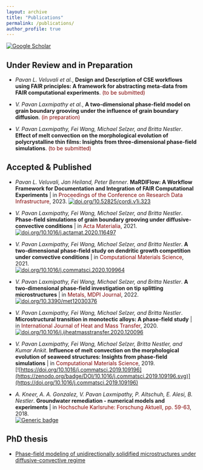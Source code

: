 ```yaml
---
layout: archive
title: "Publications"
permalink: /publications/
author_profile: true
---
```

[![Google Scholar](https://img.shields.io/badge/Google%20Scholar-4285F4.svg?style=for-the-badge&logo=Google-Scholar&logoColor=white)](https://scholar.google.de/citations?user=O6uqB1AAAAAJ&hl=en)

## Under Review and in Preparation
* *Pavan L. Veluvali et al.*, **Design and Description of CSE workflows using FAIR principles: A framework for abstracting meta-data from FAIR computational experiments**.
<span style="color: #800000">(to be submitted)</span> 

* *V. Pavan Laxmipathy et al.*, **A two-dimensional phase-field model on grain boundary grooving under the influence of grain boundary diffusion**.
<span style="color: #800000">(in preparation)</span> 

* *V. Pavan Laxmipathy, Fei Wang, Michael Selzer, and Britta Nestler*. **Effect of melt convection on the morphological evolution of polycrystalline thin films: Insights from three-dimensional phase-field simulations**. 
<span style="color: #800000">(to be submitted)</span>


## Accepted & Published 
*  *Pavan L. Veluvali, Jan Heiland, Peter Benner*. **MaRDIFlow: A Workflow Framework for Documentation and Integration of FAIR Computational Experiments** | in 
<span style="color: #800000">Proceedings of the Conference on Research Data Infrastructure</span>, 2023.
[![doi.org/10.52825/cordi.v1i.323](https://zenodo.org/badge/DOI/10.52825/cordi.v1i.323.svg)](https://doi.org/10.52825/cordi.v1i.323)

* *V. Pavan Laxmipathy, Fei Wang, Michael Selzer, and Britta Nestler*. **Phase-field simulations of grain boundary grooving under diffusive-convective conditions** | in 
<span style="color: #800000">Acta Materialia</span>, 2021.\
[![doi.org/10.1016/j.actamat.2020.116497](https://zenodo.org/badge/DOI/10.1016/j.actamat.2020.116497.svg)](https://doi.org/10.1016/j.actamat.2020.116497)


* *V. Pavan Laxmipathy, Fei Wang, Michael Selzer, and Britta Nestler*. **A two-dimensional phase-field study on dendritic growth competition under convective conditions** | in 
<span style="color: #800000">Computational Materials Science</span>, 2021.\
[![doi.org/10.1016/j.commatsci.2020.109964](https://zenodo.org/badge/DOI/10.1016/j.commatsci.2020.109964.svg)](https://doi.org/10.1016/j.commatsci.2020.109964)


* *V. Pavan Laxmipathy, Fei Wang, Michael Selzer, and Britta Nestler*. **A two-dimensional phase-field investigation on tip splitting microstructures** | in 
<span style="color: #800000">Metals, MDPI Journal</span>, 2022.\
[![doi.org/10.3390/met12030376](https://zenodo.org/badge/DOI/10.3390/met12030376.svg)](https://doi.org/10.3390/met12030376)


* *V. Pavan Laxmipathy, Fei Wang, Michael Selzer, and Britta Nestler*. **Microstructural transition in monotectic alloys: A phase-field study** | in 
<span style="color: #800000">International Journal of Heat and Mass Transfer</span>, 2020.\
[![doi.org/10.1016/j.ijheatmasstransfer.2020.120096](https://zenodo.org/badge/DOI/10.1016/j.ijheatmasstransfer.2020.120096.svg)](https://doi.org/10.1016/j.ijheatmasstransfer.2020.120096)

* *V. Pavan Laxmipathy, Fei Wang, Michael Selzer, Britta Nestler, and Kumar Ankit*. **Influence of melt convection on the morphological evolution of seaweed structures: Insights from phase-field simulations** | in 
<span style="color: #800000">Computational Materials Science</span>, 2019.\
[![https://doi.org/10.1016/j.commatsci.2019.109196](https://zenodo.org/badge/DOI/10.1016/j.commatsci.2019.109196.svg)](https://doi.org/10.1016/j.commatsci.2019.109196)


* *A. Kneer, A. A. Gonzalez, V. Pavan Laxmipathy, P. Altschuh, E. Alesi, B. Nestler*. **Groundwater remediation - numerical models and experiments** | in 
<span style="color: #800000">Hochschule Karlsruhe: Forschung Aktuell,  pp. 59-63</span>, 2018.\
[![Generic badge](https://img.shields.io/badge/Download-Here-brightgreen.svg)](https://www.h-ka.de/fileadmin/Hochschule_Karlsruhe_HKA/Bilder_VW-PK/Publikationen/Forschungsbericht/HKA_ZH_Forschung_aktuell_2018.pdf)

## PhD thesis
* [Phase-field modeling of unidirectionally solidified microstructures under diffusive-convective regime](https://publikationen.bibliothek.kit.edu/1000134624)

